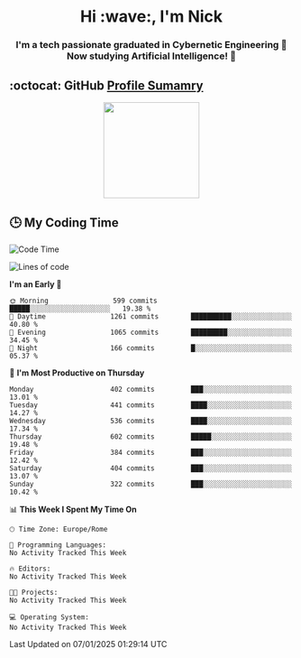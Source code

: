 <h1 align="center">Hi :wave:, I'm Nick</h1>

<h3 align="center">I'm a tech passionate graduated in Cybernetic Engineering 🤖<br>
Now studying Artificial Intelligence! 🧠</h3>


## :octocat: GitHub <a href="https://github.com/vn7n24fzkq/github-profile-summary-cards">Profile Sumamry</a>

<p align="center">
   <img style="height:170px;display:inline-block"  src="http://github-profile-summary-cards.vercel.app/api/cards/profile-details?username=CodeClimberNT&theme=github_dark" />
<!--    <img style="height:170px;display:inline-block"  src="http://github-profile-summary-cards.vercel.app/api/cards/repos-per-language?username=CodeClimberNT&theme=github_dark&exclude=" /> -->
</p>

 ## :clock3: My Coding Time 
 
<!--START_SECTION:waka-->
![Code Time](http://img.shields.io/badge/Code%20Time-392%20hrs%2035%20mins-blue)

![Lines of code](https://img.shields.io/badge/From%20Hello%20World%20I%27ve%20Written-3.9%20million%20lines%20of%20code-blue)

**I'm an Early 🐤** 

```text
🌞 Morning                599 commits         █████░░░░░░░░░░░░░░░░░░░░   19.38 % 
🌆 Daytime                1261 commits        ██████████░░░░░░░░░░░░░░░   40.80 % 
🌃 Evening                1065 commits        █████████░░░░░░░░░░░░░░░░   34.45 % 
🌙 Night                  166 commits         █░░░░░░░░░░░░░░░░░░░░░░░░   05.37 % 
```
📅 **I'm Most Productive on Thursday** 

```text
Monday                   402 commits         ███░░░░░░░░░░░░░░░░░░░░░░   13.01 % 
Tuesday                  441 commits         ████░░░░░░░░░░░░░░░░░░░░░   14.27 % 
Wednesday                536 commits         ████░░░░░░░░░░░░░░░░░░░░░   17.34 % 
Thursday                 602 commits         █████░░░░░░░░░░░░░░░░░░░░   19.48 % 
Friday                   384 commits         ███░░░░░░░░░░░░░░░░░░░░░░   12.42 % 
Saturday                 404 commits         ███░░░░░░░░░░░░░░░░░░░░░░   13.07 % 
Sunday                   322 commits         ███░░░░░░░░░░░░░░░░░░░░░░   10.42 % 
```


📊 **This Week I Spent My Time On** 

```text
🕑︎ Time Zone: Europe/Rome

💬 Programming Languages: 
No Activity Tracked This Week

🔥 Editors: 
No Activity Tracked This Week

🐱‍💻 Projects: 
No Activity Tracked This Week

💻 Operating System: 
No Activity Tracked This Week
```


 Last Updated on 07/01/2025 01:29:14 UTC
<!--END_SECTION:waka-->

